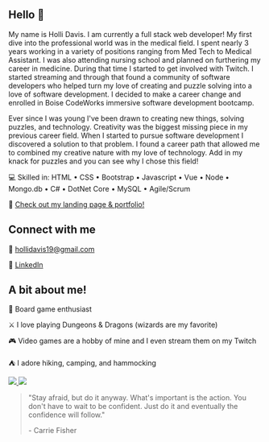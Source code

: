 ## Hello 👋

My name is Holli Davis. I am currently a full stack web developer! My first dive into the professional world was in the medical field. I spent nearly 3 years working in a variety of positions ranging from Med Tech to Medical Assistant. I was also attending nursing school and planned on furthering my career in medicine. During that time I started to get involved with Twitch. I started streaming and through that found a community of software developers who helped turn my love of creating and puzzle solving into a love of software development. I decided to make a career change and enrolled in Boise CodeWorks immersive software development bootcamp.

Ever since I was young I've been drawn to creating new things, solving puzzles, and technology. Creativity was the biggest missing piece in my previous career field. When I started to pursue software development I discovered a solution to that problem. I found a career path that allowed me to combined my creative nature with my love of technology. Add in my knack for puzzles and you can see why I chose this field!


💻 Skilled in: HTML • CSS • Bootstrap • Javascript • Vue • Node • Mongo.db • C# • DotNet Core • MySQL • Agile/Scrum

🛬 [Check out my landing page & portfolio!](https://hollidavis.github.io)

## Connect with me

📧 [hollidavis19@gmail.com](mailto:hollidavis19@gmail.com)

🔗 [LinkedIn](www.linkedin.com/in/holli-davis)

## A bit about me!

🎲 Board game enthusiast 

⚔ I love playing Dungeons & Dragons (wizards are my favorite)

🎮 Video games are a hobby of mine and I even stream them on my Twitch

⛺ I adore hiking, camping, and hammocking

<div>
  <a href='#'>
<img src="https://github-readme-stats.vercel.app/api?username=hollidavis&count_private=true&show_icons=true&icon_color=222&title_color=0366d6&text_color=586069&bg_color=fff&hide=issues&hide_border=true&include_all_commits=true" />
  </a>
 <a href='#'> 
<img src="https://github-readme-stats.vercel.app/api/top-langs/?username=hollidavis&text_color=586069&layout=compact&hide_border=true&bg_color=fff&title_color=0366d6&count_private=true&include_all_commits=true" />
  </a>
</div>


>"Stay afraid, but do it anyway. What's important is the action. You don't have to wait to be confident. Just do it and eventually the confidence will follow."
>
>\- Carrie Fisher
<!--
